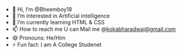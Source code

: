 - 👋 Hi, I’m @Bheemboy18
- 👀 I’m interested in Artificial intelligence
- 🌱 I’m currently learning HTML & CSS
- 📫 How to reach me U can Mail me @kokabharadwaj@gmail.com 
- 😄 Pronouns: He/Him
- ⚡ Fun fact: I am A College Studenet

<!---
Bheemboy18/Bheemboy18 is a ✨ special ✨ repository because its `README.md` (this file) appears on your GitHub profile.
You can click the Preview link to take a look at your changes.
--->
